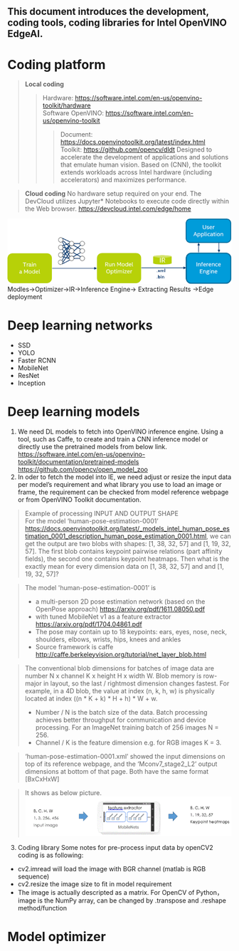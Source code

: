 This document introduces the development, coding tools, coding libraries for Intel OpenVINO EdgeAI.
---
# Coding platform
> **Local coding**
>> Hardware: https://software.intel.com/en-us/openvino-toolkit/hardware  
>> Software OpenVINO: https://software.intel.com/en-us/openvino-toolkit
>>> Document: https://docs.openvinotoolkit.org/latest/index.html  
>>> Toolkit: https://github.com/opencv/dldt Designed to accelerate the development of applications and solutions that emulate human vision. Based on (CNN), the toolkit extends workloads across Intel hardware (including accelerators) and maximizes performance.

> **Cloud coding** No hardware setup required on your end. The DevCloud utilizes Jupyter* Notebooks to execute code directly within the Web browser. https://devcloud.intel.com/edge/home  
  
![OpenVINO Workflow](openvino-workflow.gif)  
Modles->Optimizer->IR->Inference Engine-> Extracting Results ->Edge deployment    
# Deep learning networks
*	SSD
*	YOLO
*	Faster RCNN
*	MobileNet
*	ResNet
*	Inception
  
# Deep learning models
1. We need DL models to fetch into OpenVINO inference engine. Using a tool, such as Caffe, to create and train a CNN inference model or directly use the pretrained models from below link.  
https://software.intel.com/en-us/openvino-toolkit/documentation/pretrained-models  
https://github.com/opencv/open_model_zoo  
2. In oder to fetch the model into IE, we need adjust or resize the input data per model’s requirement and what library you use to load an image or frame, the requirement can be checked from model reference webpage or from OpenVINO Toolkit documentation.  
> Example of processing INPUT AND OUTPUT SHAPE  
For the model ‘human-pose-estimation-0001’ https://docs.openvinotoolkit.org/latest/_models_intel_human_pose_estimation_0001_description_human_pose_estimation_0001.html, we can get the output are two blobs with shapes: [1, 38, 32, 57] and [1, 19, 32, 57]. The first blob contains keypoint pairwise relations (part affinity fields), the second one contains keypoint heatmaps. Then what is the exactly mean for every dimension data on [1, 38, 32, 57] and and [1, 19, 32, 57]?    

> The model 'human-pose-estimation-0001’ is 
> * a multi-person 2D pose estimation network (based on the OpenPose approach) https://arxiv.org/pdf/1611.08050.pdf 
> * with tuned MobileNet v1 as a feature extractor https://arxiv.org/pdf/1704.04861.pdf
> * The pose may contain up to 18 keypoints: ears, eyes, nose, neck, shoulders, elbows, wrists, hips, knees and ankles
> * Source framework is caffe http://caffe.berkeleyvision.org/tutorial/net_layer_blob.html

> The conventional blob dimensions for batches of image data are number N x channel K x height H x width W. Blob memory is row-major in layout, so the last / rightmost dimension changes fastest. For example, in a 4D blob, the value at index (n, k, h, w) is physically located at index ((n * K + k) * H + h) * W + w.
> * Number / N is the batch size of the data. Batch processing achieves better throughput for communication and device processing. For an ImageNet training batch of 256 images N = 256.
> * Channel / K is the feature dimension e.g. for RGB images K = 3.  

> ‘human-pose-estimation-0001.xml’ showed the input dimensions on top of its reference webpage, and the ‘Mconv7_stage2_L2’ output dimensions at bottom of that page. Both have the same format [BxCxHxW]  

> It shows as below picture.  
> ![Input and Output Size Processing](img_process.GIF)

3. Coding library
Some notes for pre-process input data by openCV2 coding is as following:
* cv2.imread will load the image with BGR channel (matlab is RGB sequence) 
*	cv2.resize  the image size to fit in model requirement 
*	The image is actually descripted as a matrix. For OpenCV of Python，image is the NumPy array, can be changed by .transpose and .reshape method/function 

# Model optimizer
